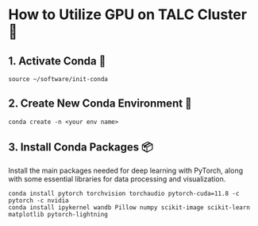 
# How to Utilize GPU on TALC Cluster 🚀

## 1. Activate Conda 🐍
```
source ~/software/init-conda
```

## 2. Create New Conda Environment 🌱
```
conda create -n <your env name>
```

## 3. Install Conda Packages 📦
Install the main packages needed for deep learning with PyTorch, along with some essential libraries for data processing and visualization.
```
conda install pytorch torchvision torchaudio pytorch-cuda=11.8 -c pytorch -c nvidia 
conda install ipykernel wandb Pillow numpy scikit-image scikit-learn matplotlib pytorch-lightning
```
